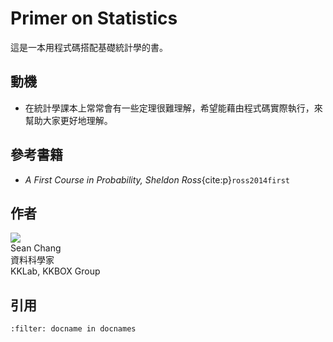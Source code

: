 # Primer on Statistics

這是一本用程式碼搭配基礎統計學的書。

## 動機

- 在統計學課本上常常會有一些定理很難理解，希望能藉由程式碼實際執行，來幫助大家更好地理解。

## 參考書籍

- *A First Course in Probability, Sheldon Ross*{cite:p}`ross2014first`

## 作者

<div class='authors'>
  <div class='author'>
    <img class='avatar' src="https://github.com/r05323028.png?size=125">
    <div class='name'>Sean Chang</div>
    <div class='title'>資料科學家</div>
    <div class='organization'>KKLab, KKBOX Group</div>
  </div>
</div>

## 引用

```{bibliography}
:filter: docname in docnames
```
